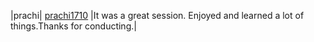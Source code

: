 |prachi| [prachi1710]() |It was a great session. Enjoyed and learned a lot of things.Thanks for conducting.|
